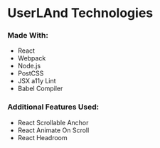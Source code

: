 # UserLAnd Technologies

### Made With:
- React
- Webpack
- Node.js
- PostCSS
- JSX a11y Lint
- Babel Compiler

### Additional Features Used:
- React Scrollable Anchor
- React Animate On Scroll
- React Headroom